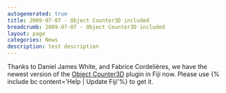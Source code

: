 ```yaml
---
autogenerated: true
title: 2009-07-07 - Object Counter3D included
breadcrumb: 2009-07-07 - Object Counter3D included
layout: page
categories: News
description: test description
---
```


Thanks to Daniel James White, and Fabrice Cordelières, we have the newest version of the [Object Counter3D](Object_Counter3D) plugin in Fiji now. Please use {% include bc content='Help | Update Fiji'%} to get it.


